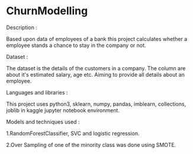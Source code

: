 # ChurnModelling

Description :

Based upon data of employees of a bank this project calculates whether a employee stands a chance to stay in the company or not.

Dataset :

The dataset is the details of the customers in a company. The column are about it's estimated salary, age etc. Aiming to provide all details about an employee.

Languages and libraries :

This project uses python3, sklearn, numpy, pandas, imblearn, collections, joblib in kaggle jupyter notebook environment.

Models and techniques used :
 
  1.RandomForestClassifier, SVC and logistic regression.
 
  2.Over Sampling of one of the minority class was done using SMOTE.
